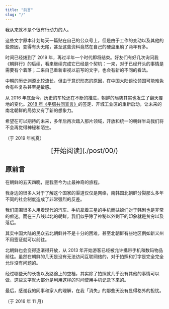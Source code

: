```yaml
---
title: "前言"
slug: "/"
---
```


我从来就不是个很有行动力的人。

这些文字原本计划每天一篇贴在自己的公众号上，但是由于工作的变动以及其他的些原因，变得有头无尾，甚至这些资料竟然在自己的硬盘里躺了两年有多。

时间已经拨到了 2019 年，再过半年一个时代即将结束。好友们有好几次询问我《朝鲜行》的后续，看来继续完成它已经是个契机：一来，对于已经开头的事情是需要有个着落；二来自己重新审视以前写的文字，也会有新的不同的看法。

中朝的历史渊源比较流长，但由于意识形态的原因，在中国大陆谈论领国可能难免会有些复杂甚至是敏感。

从 2016 年底至今，历史的车轮还在不断的推进，朝鲜的局势其实也发生了翻天覆地的变化。[2018 年《平壤共同宣言》](https://zh.wikipedia.org/wiki/%E5%B9%B3%E5%A3%A4%E5%85%B1%E5%90%8C%E5%AE%A3%E8%A8%80)的签定、开城工业区的重新启动，让未来的南北朝鲜的局势又有了新的想象力。

希望在可以期待的未来，多年后再次踏入那片领域，开放和统一的朝鲜半岛我们将不会再觉得神秘和陌生。

（于 2019 年初夏）


<center style="font-size:1.5em;">[开始阅读](./post/00/)</center>

## 原前言

在朝鲜的五天四晚，是我至今为止最神奇的旅程。

我身边的很多人对于了解这个国家的渠道仅仅是网络，南韩国北朝鲜分裂那么多年不同的社会制度造成了非常强烈的反差。

我们周围很多人用着现代的汽车、手机拿着三星的手机而姑娘们对于韩剧也是非常的痴迷。而在三八线以北的朝鲜，我们似乎除了神秘以外剩下的印象就是贫穷以及落后。

其实中国大陆的民众去北朝鲜并不是十分的困难，甚至北朝鲜有些地区例如新义州不用签证就可以前往。

北朝鲜也会变得逐渐得开放，从 2013 年开始游客已经被允许携带手机和数码物品前往。虽然在朝鲜的几天是没有无法访问互联网络的，对于拍照和打字是完全完全允许没有问题的。

经过哪些天的长夜以及路途上的空档，其实除了拍照就几乎没有其他的事情可以做，这些文字就大部分是利用这样的时间使用手机记录下来的。

最后，感谢我的同事和家人的理解，在我「消失」的那些天没有显得格外的担忧。

（于 2016 年 11 月）





